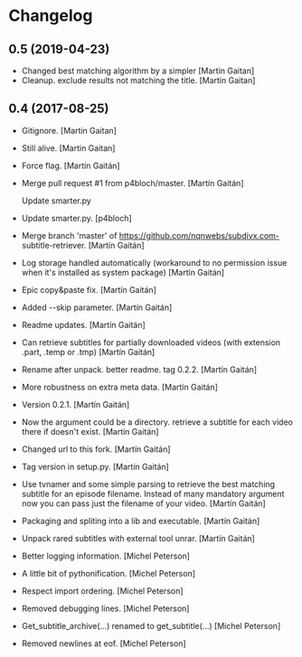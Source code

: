 Changelog
=========


0.5 (2019-04-23)
----------------

- Changed best matching algorithm by a simpler <the one that contains
  more metadata values in description> [Martin Gaitan]
- Cleanup. exclude results not matching the title. [Martin Gaitan]


0.4 (2017-08-25)
----------------
- Gitignore. [Martin Gaitan]
- Still alive. [Martin Gaitan]
- Force flag. [Martín Gaitán]
- Merge pull request #1 from p4bloch/master. [Martín Gaitán]

  Update smarter.py
- Update smarter.py. [p4bloch]
- Merge branch 'master' of https://github.com/nqnwebs/subdivx.com-
  subtitle-retriever. [Martín Gaitán]
- Log storage handled automatically (workaround to no permission issue
  when it's installed as system package) [Martín Gaitán]
- Epic copy&paste fix. [Martín Gaitán]
- Added --skip parameter. [Martín Gaitán]
- Readme updates. [Martín Gaitán]
- Can retrieve subtitles for partially downloaded videos (with extension
  .part, .temp or .tmp) [Martín Gaitán]
- Rename after unpack. better readme. tag 0.2.2. [Martín Gaitán]
- More robustness on extra meta data. [Martín Gaitán]
- Version 0.2.1. [Martín Gaitán]
- Now the argument could be a directory. retrieve a subtitle for each
  video there if doesn't exist. [Martín Gaitán]
- Changed url to this fork. [Martín Gaitán]
- Tag version in setup.py. [Martín Gaitán]
- Use tvnamer and some simple parsing to retrieve the best matching
  subtitle for an episode filename. Instead of many mandatory argument
  now you can pass just the filename of your video. [Martín Gaitán]
- Packaging and spliting into a lib and executable. [Martín Gaitán]
- Unpack rared subtitles with external tool unrar. [Martín Gaitán]
- Better logging information. [Michel Peterson]
- A little bit of pythonification. [Michel Peterson]
- Respect import ordering. [Michel Peterson]
- Removed debugging lines. [Michel Peterson]
- Get_subtitle_archive(...) renamed to get_subtitle(...) [Michel
  Peterson]
- Removed newlines at eof. [Michel Peterson]


